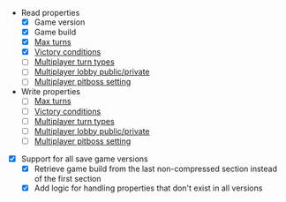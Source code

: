 - Read properties
  - [x] Game version
  - [x] Game build
  - [x] [Max turns](https://gaming.stackexchange.com/a/273907/154341)
  - [x] [Victory conditions](https://gaming.stackexchange.com/a/273907/154341)
  - [ ] [Multiplayer turn types](http://blog.frank-mich.com/civilization-v-how-to-change-turn-type-of-a-started-game/)
  - [ ] [Multiplayer lobby public/private](https://github.com/Canardlaquay/Civ5SavePrivate/blob/master/Civ5PrivateSave/Form1.cs)
  - [ ] [Multiplayer pitboss setting](https://github.com/Bownairo/Civ5SaveEditor/blob/master/SaveEditor.c)
- Write properties
  - [ ] [Max turns](https://gaming.stackexchange.com/a/273907/154341)
  - [ ] [Victory conditions](https://gaming.stackexchange.com/a/273907/154341)
  - [ ] [Multiplayer turn types](http://blog.frank-mich.com/civilization-v-how-to-change-turn-type-of-a-started-game/)
  - [ ] [Multiplayer lobby public/private](https://github.com/Canardlaquay/Civ5SavePrivate/blob/master/Civ5PrivateSave/Form1.cs)
  - [ ] [Multiplayer pitboss setting](https://github.com/Bownairo/Civ5SaveEditor/blob/master/SaveEditor.c)
- [x] Support for all save game versions
  - [x] Retrieve game build from the last non-compressed section instead of the first section
  - [x] Add logic for handling properties that don't exist in all versions
